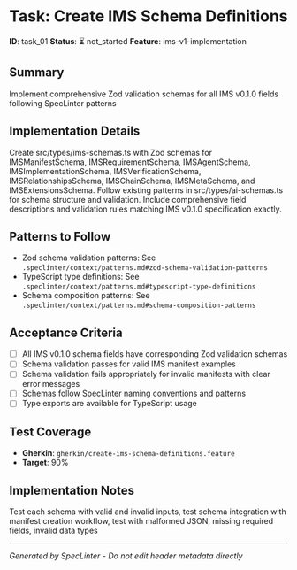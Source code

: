# Task: Create IMS Schema Definitions

**ID**: task_01
**Status**: ⏳ not_started
**Feature**: ims-v1-implementation

## Summary
Implement comprehensive Zod validation schemas for all IMS v0.1.0 fields following SpecLinter patterns

## Implementation Details
Create src/types/ims-schemas.ts with Zod schemas for IMSManifestSchema, IMSRequirementSchema, IMSAgentSchema, IMSImplementationSchema, IMSVerificationSchema, IMSRelationshipsSchema, IMSChainSchema, IMSMetaSchema, and IMSExtensionsSchema. Follow existing patterns in src/types/ai-schemas.ts for schema structure and validation. Include comprehensive field descriptions and validation rules matching IMS v0.1.0 specification exactly.

## Patterns to Follow
- Zod schema validation patterns: See `.speclinter/context/patterns.md#zod-schema-validation-patterns`
- TypeScript type definitions: See `.speclinter/context/patterns.md#typescript-type-definitions`
- Schema composition patterns: See `.speclinter/context/patterns.md#schema-composition-patterns`

## Acceptance Criteria
- [ ] All IMS v0.1.0 schema fields have corresponding Zod validation schemas
- [ ] Schema validation passes for valid IMS manifest examples
- [ ] Schema validation fails appropriately for invalid manifests with clear error messages
- [ ] Schemas follow SpecLinter naming conventions and patterns
- [ ] Type exports are available for TypeScript usage

## Test Coverage
- **Gherkin**: `gherkin/create-ims-schema-definitions.feature`
- **Target**: 90%

## Implementation Notes
Test each schema with valid and invalid inputs, test schema integration with manifest creation workflow, test with malformed JSON, missing required fields, invalid data types

---
*Generated by SpecLinter - Do not edit header metadata directly*